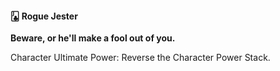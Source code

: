 #### 🃛 Rogue Jester

**Beware, or he'll make a fool out of you.**

Character Ultimate Power: Reverse the Character Power Stack.

